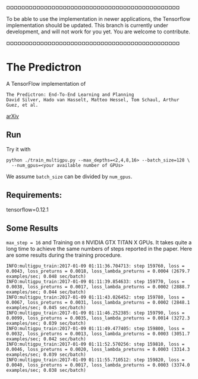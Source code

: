 ¤¤¤¤¤¤¤¤¤¤¤¤¤¤¤¤¤¤¤¤¤¤¤¤¤¤¤¤¤¤¤¤¤¤¤¤¤¤¤¤¤¤¤¤¤¤

To be able to use the implementation in newer applications, the Tensorflow implementation should be updated. 
This branch is currently under development, and will not work for you yet. You are welcome to contribute.

¤¤¤¤¤¤¤¤¤¤¤¤¤¤¤¤¤¤¤¤¤¤¤¤¤¤¤¤¤¤¤¤¤¤¤¤¤¤¤¤¤¤¤¤¤¤

# The Predictron

A TensorFlow implementation of
```
The Predictron: End-To-End Learning and Planning
David Silver, Hado van Hasselt, Matteo Hessel, Tom Schaul, Arthur Guez, et al.
```
[arXiv](https://arxiv.org/abs/1612.08810)

## Run
Try it with
```
python ./train_multigpu.py --max_depths=<2,4,8,16> --batch_size=128 \
  --num_gpus=<your available number of GPUs>
```

We assume `batch_size` can be divided by `num_gpus`.

## Requirements:
tensorflow=0.12.1

## Some Results
`max_step = 16` and Training on `8` NVIDIA GTX TITAN X GPUs. It takes quite a long time to achieve the same numbers of steps reported in the paper. Here are some results during the training procedure.
```
INFO:multigpu_train:2017-01-09 01:11:36.704713: step 159760, loss = 0.0043, loss_preturns = 0.0018, loss_lambda_preturns = 0.0004 (2679.7 examples/sec; 0.048 sec/batch)
INFO:multigpu_train:2017-01-09 01:11:39.854633: step 159770, loss = 0.0038, loss_preturns = 0.0017, loss_lambda_preturns = 0.0002 (2888.7 examples/sec; 0.044 sec/batch)
INFO:multigpu_train:2017-01-09 01:11:43.026452: step 159780, loss = 0.0067, loss_preturns = 0.0031, loss_lambda_preturns = 0.0002 (2848.1 examples/sec; 0.045 sec/batch)
INFO:multigpu_train:2017-01-09 01:11:46.252385: step 159790, loss = 0.0099, loss_preturns = 0.0035, loss_lambda_preturns = 0.0014 (3272.3 examples/sec; 0.039 sec/batch)
INFO:multigpu_train:2017-01-09 01:11:49.477405: step 159800, loss = 0.0032, loss_preturns = 0.0013, loss_lambda_preturns = 0.0003 (3051.7 examples/sec; 0.042 sec/batch)
INFO:multigpu_train:2017-01-09 01:11:52.570256: step 159810, loss = 0.0046, loss_preturns = 0.0020, loss_lambda_preturns = 0.0003 (3314.3 examples/sec; 0.039 sec/batch)
INFO:multigpu_train:2017-01-09 01:11:55.710512: step 159820, loss = 0.0040, loss_preturns = 0.0017, loss_lambda_preturns = 0.0003 (3374.0 examples/sec; 0.038 sec/batch)
```
